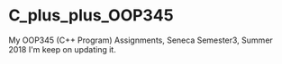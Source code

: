 # C_plus_plus_OOP345
My OOP345 (C++ Program) Assignments, Seneca Semester3, Summer 2018
I'm keep on updating it.
